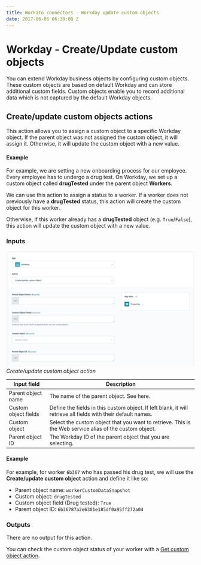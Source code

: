 ```yaml
---
title: Workato connectors - Workday update custom objects
date: 2017-06-06 06:38:00 Z
---
```


# Workday - Create/Update custom objects
You can extend Workday business objects by configuring custom objects. These custom objects are based on default Workday and can store additional custom fields. Custom objects enable you to record additional data which is not captured by the default Workday objects.

## Create/update custom objects actions
This action allows you to assign a custom object to a specific Workday object. If the parent object was not assigned the custom object, it will assign it. Otherwise, it will update the custom object with a new value.

#### Example
For example, we are setting a new onboarding process for our employee. Every employee has to undergo a drug test. On Workday, we set up a custom object called **drugTested** under the parent object **Workers**.

We can use this action to assign a status to a worker. If a worker does not previously have a **drugTested** status, this action will create the custom object for this worker.

Otherwise, if this worker already has a **drugTested** object (e.g. `True`/`False`), this action will update the custom object with a new value.

### Inputs
![Create custom object action](/assets/images/connectors/workday/create-custom-object-action.png)
*Create/update custom object action*

| Input field          | Description |
| -------------------- | ----------- |
| Parent object name   | The name of the parent object. See here. |
| Custom object fields | Define the fields in this custom object. If left blank, it will retrieve all fields with their default names.   |
| Custom object        | Select the custom object that you want to retrieve. This is the Web service alias of the custom object. |
| Parent object ID     | The Workday ID of the parent object that you are selecting. |

#### Example
For example, for worker `6b367` who has passed his drug test, we will use the **Create/update custom object** action and define it like so:
- Parent object name: `workerCustomDataSnapshot`
- Custom object: `drugTested`
- Custom object field (Drug tested): `True`
- Parent object ID: `6b36787a2e6301e185df0a95ff272a04`

### Outputs
There are no output for this action.

You can check the custom object status of your worker with a [Get custom object action](/connectors/workday/get-custom-objects.md).

